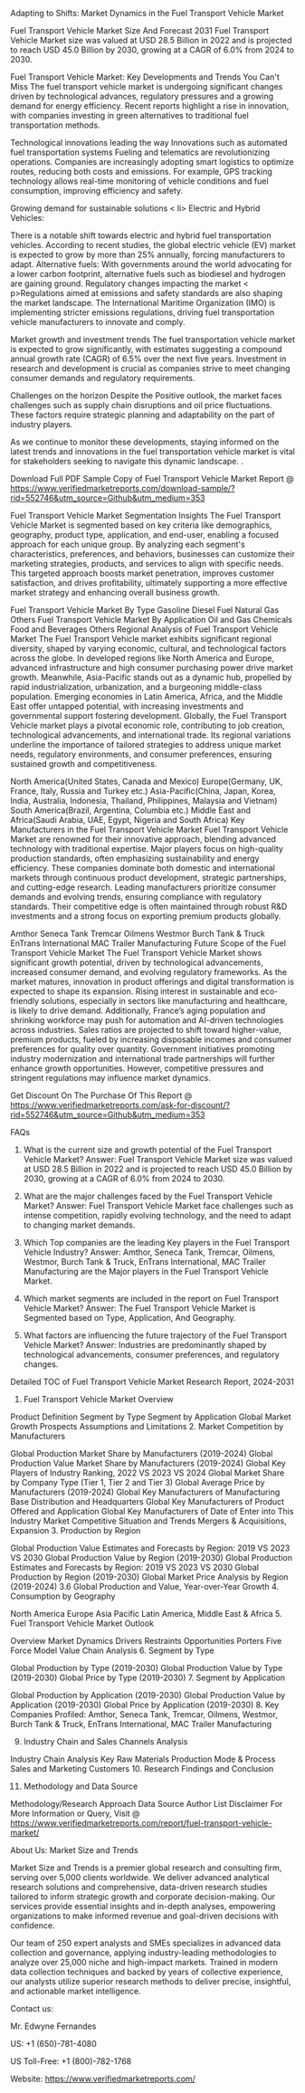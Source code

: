 Adapting to Shifts: Market Dynamics in the Fuel Transport Vehicle Market


Fuel Transport Vehicle Market Size And Forecast 2031
Fuel Transport Vehicle Market size was valued at USD 28.5 Billion in 2022 and is projected to reach USD 45.0 Billion by 2030, growing at a CAGR of 6.0% from 2024 to 2030.

Fuel Transport Vehicle Market: Key Developments and Trends You Can't Miss
The fuel transport vehicle market is undergoing significant changes driven by technological advances, regulatory pressures and a growing demand for energy efficiency. Recent reports highlight a rise in innovation, with companies investing in green alternatives to traditional fuel transportation methods.

Technological innovations leading the way
Innovations such as automated fuel transportation systems Fueling and telematics are revolutionizing operations. Companies are increasingly adopting smart logistics to optimize routes, reducing both costs and emissions. For example, GPS tracking technology allows real-time monitoring of vehicle conditions and fuel consumption, improving efficiency and safety.

Growing demand for sustainable solutions
< li>
Electric and Hybrid Vehicles:

There is a notable shift towards electric and hybrid fuel transportation vehicles. According to recent studies, the global electric vehicle (EV) market is expected to grow by more than 25% annually, forcing manufacturers to adapt.
Alternative fuels: With governments around the world advocating for a lower carbon footprint, alternative fuels such as biodiesel and hydrogen are gaining ground.
Regulatory changes impacting the market
< p>Regulations aimed at emissions and safety standards are also shaping the market landscape. The International Maritime Organization (IMO) is implementing stricter emissions regulations, driving fuel transportation vehicle manufacturers to innovate and comply.

Market growth and investment trends
The fuel transportation vehicle market is expected to grow significantly, with estimates suggesting a compound annual growth rate (CAGR) of 6.5% over the next five years. Investment in research and development is crucial as companies strive to meet changing consumer demands and regulatory requirements.

Challenges on the horizon
Despite the Positive outlook, the market faces challenges such as supply chain disruptions and oil price fluctuations. These factors require strategic planning and adaptability on the part of industry players.

As we continue to monitor these developments, staying informed on the latest trends and innovations in the fuel transportation vehicle market is vital for stakeholders seeking to navigate this dynamic landscape. .

Download Full PDF Sample Copy of Fuel Transport Vehicle Market Report @ https://www.verifiedmarketreports.com/download-sample/?rid=552746&utm_source=Github&utm_medium=353

Fuel Transport Vehicle Market Segmentation Insights
The Fuel Transport Vehicle Market is segmented based on key criteria like demographics, geography, product type, application, and end-user, enabling a focused approach for each unique group. By analyzing each segment's characteristics, preferences, and behaviors, businesses can customize their marketing strategies, products, and services to align with specific needs. This targeted approach boosts market penetration, improves customer satisfaction, and drives profitability, ultimately supporting a more effective market strategy and enhancing overall business growth.

Fuel Transport Vehicle Market By Type
Gasoline
Diesel Fuel
Natural Gas
Others
Fuel Transport Vehicle Market By Application
Oil and Gas
Chemicals
Food and Beverages
Others
Regional Analysis of Fuel Transport Vehicle Market
The Fuel Transport Vehicle market exhibits significant regional diversity, shaped by varying economic, cultural, and technological factors across the globe. In developed regions like North America and Europe, advanced infrastructure and high consumer purchasing power drive market growth. Meanwhile, Asia-Pacific stands out as a dynamic hub, propelled by rapid industrialization, urbanization, and a burgeoning middle-class population. Emerging economies in Latin America, Africa, and the Middle East offer untapped potential, with increasing investments and governmental support fostering development. Globally, the Fuel Transport Vehicle market plays a pivotal economic role, contributing to job creation, technological advancements, and international trade. Its regional variations underline the importance of tailored strategies to address unique market needs, regulatory environments, and consumer preferences, ensuring sustained growth and competitiveness.

North America(United States, Canada and Mexico)
Europe(Germany, UK, France, Italy, Russia and Turkey etc.)
Asia-Pacific(China, Japan, Korea, India, Australia, Indonesia, Thailand, Philippines, Malaysia and Vietnam)
South America(Brazil, Argentina, Columbia etc.)
Middle East and Africa(Saudi Arabia, UAE, Egypt, Nigeria and South Africa)
Key Manufacturers in the Fuel Transport Vehicle Market
Fuel Transport Vehicle Market are renowned for their innovative approach, blending advanced technology with traditional expertise. Major players focus on high-quality production standards, often emphasizing sustainability and energy efficiency. These companies dominate both domestic and international markets through continuous product development, strategic partnerships, and cutting-edge research. Leading manufacturers prioritize consumer demands and evolving trends, ensuring compliance with regulatory standards. Their competitive edge is often maintained through robust R&D investments and a strong focus on exporting premium products globally.

Amthor
Seneca Tank
Tremcar
Oilmens
Westmor
Burch Tank & Truck
EnTrans International
MAC Trailer Manufacturing
Future Scope of the Fuel Transport Vehicle Market
The Fuel Transport Vehicle Market shows significant growth potential, driven by technological advancements, increased consumer demand, and evolving regulatory frameworks. As the market matures, innovation in product offerings and digital transformation is expected to shape its expansion. Rising interest in sustainable and eco-friendly solutions, especially in sectors like manufacturing and healthcare, is likely to drive demand. Additionally, France’s aging population and shrinking workforce may push for automation and AI-driven technologies across industries. Sales ratios are projected to shift toward higher-value, premium products, fueled by increasing disposable incomes and consumer preferences for quality over quantity. Government initiatives promoting industry modernization and international trade partnerships will further enhance growth opportunities. However, competitive pressures and stringent regulations may influence market dynamics.

Get Discount On The Purchase Of This Report @ https://www.verifiedmarketreports.com/ask-for-discount/?rid=552746&utm_source=Github&utm_medium=353

FAQs
1. What is the current size and growth potential of the Fuel Transport Vehicle Market?
Answer: Fuel Transport Vehicle Market size was valued at USD 28.5 Billion in 2022 and is projected to reach USD 45.0 Billion by 2030, growing at a CAGR of 6.0% from 2024 to 2030.

2. What are the major challenges faced by the Fuel Transport Vehicle Market?
Answer: Fuel Transport Vehicle Market face challenges such as intense competition, rapidly evolving technology, and the need to adapt to changing market demands.

3. Which Top companies are the leading Key players in the Fuel Transport Vehicle Industry?
Answer: Amthor, Seneca Tank, Tremcar, Oilmens, Westmor, Burch Tank & Truck, EnTrans International, MAC Trailer Manufacturing are the Major players in the Fuel Transport Vehicle Market.

4. Which market segments are included in the report on Fuel Transport Vehicle Market?
Answer: The Fuel Transport Vehicle Market is Segmented based on Type, Application, And Geography.

5. What factors are influencing the future trajectory of the Fuel Transport Vehicle Market?
Answer: Industries are predominantly shaped by technological advancements, consumer preferences, and regulatory changes.

Detailed TOC of Fuel Transport Vehicle Market Research Report, 2024-2031
1. Fuel Transport Vehicle Market Overview

Product Definition
Segment by Type
Segment by Application
Global Market Growth Prospects
Assumptions and Limitations
2. Market Competition by Manufacturers

Global Production Market Share by Manufacturers (2019-2024)
Global Production Value Market Share by Manufacturers (2019-2024)
Global Key Players of Industry Ranking, 2022 VS 2023 VS 2024
Global Market Share by Company Type (Tier 1, Tier 2 and Tier 3)
Global Average Price by Manufacturers (2019-2024)
Global Key Manufacturers of Manufacturing Base Distribution and Headquarters
Global Key Manufacturers of Product Offered and Application
Global Key Manufacturers of Date of Enter into This Industry
Market Competitive Situation and Trends
Mergers & Acquisitions, Expansion
3. Production by Region

Global Production Value Estimates and Forecasts by Region: 2019 VS 2023 VS 2030
Global Production Value by Region (2019-2030)
Global Production Estimates and Forecasts by Region: 2019 VS 2023 VS 2030
Global Production by Region (2019-2030)
Global Market Price Analysis by Region (2019-2024) 3.6 Global Production and Value, Year-over-Year Growth
4. Consumption by Geography

North America
Europe
Asia Pacific
Latin America, Middle East & Africa
5. Fuel Transport Vehicle Market Outlook

Overview
Market Dynamics
Drivers
Restraints
Opportunities
Porters Five Force Model
Value Chain Analysis 
6. Segment by Type

Global Production by Type (2019-2030)
Global Production Value by Type (2019-2030)
Global Price by Type (2019-2030)
7. Segment by Application

Global Production by Application (2019-2030)
Global Production Value by Application (2019-2030)
Global Price by Application (2019-2030)
8. Key Companies Profiled: Amthor, Seneca Tank, Tremcar, Oilmens, Westmor, Burch Tank & Truck, EnTrans International, MAC Trailer Manufacturing

9. Industry Chain and Sales Channels Analysis

Industry Chain Analysis
Key Raw Materials
Production Mode & Process
Sales and Marketing
Customers
10. Research Findings and Conclusion

11. Methodology and Data Source

Methodology/Research Approach
Data Source
Author List
Disclaimer
For More Information or Query, Visit @ https://www.verifiedmarketreports.com/report/fuel-transport-vehicle-market/

About Us: Market Size and Trends

Market Size and Trends is a premier global research and consulting firm, serving over 5,000 clients worldwide. We deliver advanced analytical research solutions and comprehensive, data-driven research studies tailored to inform strategic growth and corporate decision-making. Our services provide essential insights and in-depth analyses, empowering organizations to make informed revenue and goal-driven decisions with confidence.

Our team of 250 expert analysts and SMEs specializes in advanced data collection and governance, applying industry-leading methodologies to analyze over 25,000 niche and high-impact markets. Trained in modern data collection techniques and backed by years of collective experience, our analysts utilize superior research methods to deliver precise, insightful, and actionable market intelligence.

Contact us:

Mr. Edwyne Fernandes

US: +1 (650)-781-4080

US Toll-Free: +1 (800)-782-1768

Website: https://www.verifiedmarketreports.com/
